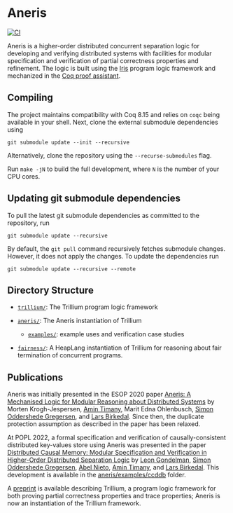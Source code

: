 # Aneris
[![CI](https://github.com/logsem/aneris/workflows/CI/badge.svg?branch=master)](https://github.com/logsem/aneris/actions?query=workflow%3ACI)

Aneris is a higher-order distributed concurrent separation logic for developing
and verifying distributed systems with facilities for modular specification and
verification of partial correctness properties and refinement. The logic is
built using the [Iris](https://iris-project.org) program logic framework and
mechanized in the [Coq proof assistant](https://coq.inria.fr/).

## Compiling

The project maintains compatibility with Coq 8.15 and relies on `coqc` being
available in your shell. Next, clone the external submodule dependencies using

    git submodule update --init --recursive

Alternatively, clone the repository using the `--recurse-submodules` flag.

Run `make -jN` to build the full development, where `N` is the number of your
CPU cores.

## Updating git submodule dependencies

To pull the latest git submodule dependencies as committed to the repository, run

    git submodule update --recursive

By default, the `git pull` command recursively fetches submodule
changes. However, it does not apply the changes. To update the dependencies run

    git submodule update --recursive --remote

## Directory Structure

- [`trillium/`](trillium/): The Trillium program logic framework

- [`aneris/`](aneris/): The Aneris instantiation of Trillium
  * [`examples/`](aneris/examples/): example uses and verification case studies

- [`fairness/`](fairness/): A HeapLang instantiation of Trillium for reasoning
  about fair termination of concurrent programs.

## Publications

Aneris was initially presented in the ESOP 2020 paper [Aneris: A Mechanised
Logic for Modular Reasoning about Distributed
Systems](https://iris-project.org/pdfs/2020-esop-aneris-final.pdf) by Morten
Krogh-Jespersen, [Amin Timany](https://cs.au.dk/~timany/), Marit Edna
Ohlenbusch, [Simon Oddershede Gregersen](https://cs.au.dk/~gregersen/), and
[Lars Birkedal](https://cs.au.dk/~birke/). Since then, the duplicate protection
assumption as described in the paper has been relaxed.

At POPL 2022, a formal specification and verification of causally-consistent
distributed key-values store using Aneris was presented in the paper
[Distributed Causal Memory: Modular Specification and Verification in
Higher-Order Distributed Separation
Logic](https://iris-project.org/pdfs/2021-popl-ccddb-final.pdf) by [Leon
Gondelman](https://cs.au.dk/~gondelman/), [Simon Oddershede
Gregersen](https://cs.au.dk/~gregersen/), [Abel
Nieto](https://abeln.github.io/), [Amin Timany](https://cs.au.dk/~timany/), and
[Lars Birkedal](https://cs.au.dk/~birke/). This development is available in the
[aneris/examples/ccddb](aneris/examples/ccddb) folder.

A [preprint](https://iris-project.org/pdfs/2021-submitted-trillium.pdf) is
available describing Trillium, a program logic framework for both proving
partial correctness properties and trace properties; Aneris is now an
instantiation of the Trillium framework.
